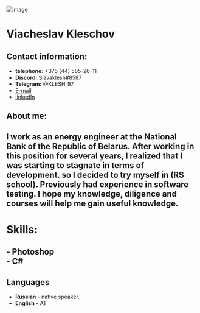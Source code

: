 ![image](https://github.com/Slavaklesh/rsschool-cv1/blob/rsschool-cv-html/my%20foto.jpg)
# Viacheslav Kleschov

## Contact information:
- **telephone:** +375 (44) 585-26-11  
- **Discord:**   Slavaklesh#8587  
- **Telegram:**  @KLESH_97  
- [E-mail](slava.kleshov@gmail.com)  
- [linkedIn](https://www.linkedin.com/in/slava-kleschov-b0bbb0259/)

## **About me:**
 I work as an energy engineer at the National Bank of the Republic of Belarus. After working in this position for several years, I realized that I was starting to stagnate in terms of development. so I decided to try myself in (RS school). Previously had experience in software testing. I hope my knowledge, diligence and courses will help me gain useful knowledge.
---
# Skills:
**- Photoshop**  
**- C#**
---
## Languages
- **Russian** - native speaker.
- **English** - A1
